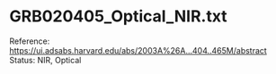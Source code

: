 # GRB020405_Optical_NIR.txt

Reference: https://ui.adsabs.harvard.edu/abs/2003A%26A...404..465M/abstract
Status: NIR, Optical